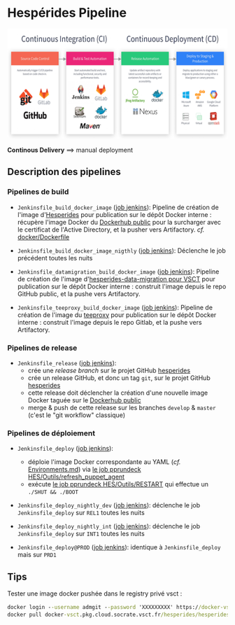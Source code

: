 # Hespérides Pipeline

![alt text](CICD-resource.png)

**Continous Delivery** ==> manual deployment

## Description des pipelines

### Pipelines de build

- `Jenkinsfile_build_docker_image` ([job jenkins](https://master.jenkins.cloud.socrate.vsct.fr/job/A_HESPERIDES/job/continuous-delivery/job/build_docker_image/)):
Pipeline de création de l'image d'[Hesperides](https://github.com/voyages-sncf-technologies/hesperides) pour publication sur le dépôt Docker interne :
récupère l'image Docker du [Dockerhub public](https://hub.docker.com/r/hesperides/hesperides/) pour la surcharger avec le certificat de l'Active Directory, et la pusher vers Artifactory.
_cf._ [docker/Dockerfile](docker/Dockerfile)

- `Jenkinsfile_build_docker_image_nigthly` ([job jenkins](https://master.jenkins.cloud.socrate.vsct.fr/job/A_HESPERIDES/job/continuous-delivery/job/build_docker_image_nigthly/)):
Déclenche le job précédent toutes les nuits

- `Jenkinsfile_datamigration_build_docker_image` ([job jenkins](https://master.jenkins.cloud.socrate.vsct.fr/job/A_HESPERIDES/job/data-migration/job/build_docker_image/)):
Pipeline de création de l'image d'[hesperides-data-migration pour VSCT](https://github.com/voyages-sncf-technologies/hesperides-data-migration) pour publication sur le dépôt Docker interne :
construit l'image depuis le repo GitHub public, et la pushe vers Artifactory.

- `Jenkinsfile_teeproxy_build_docker_image` ([job jenkins](https://master.jenkins.cloud.socrate.vsct.fr/job/A_HESPERIDES/job/teeproxy/job/build_docker_image/)):
Pipeline de création de l'image du [teeproxy](https://gitlab.socrate.vsct.fr/hesperides/teeproxy) pour publication sur le dépôt Docker interne :
construit l'image depuis le repo Gitlab, et la pushe vers Artifactory.

### Pipelines de release

- `Jenkinsfile_release` ([job jenkins](https://master.jenkins.cloud.socrate.vsct.fr/job/A_HESPERIDES/job/continuous-delivery/job/release/)):
  * crée une _release branch_ sur le projet GitHub [hesperides](https://github.com/voyages-sncf-technologies/hesperides)
  * crée un release GitHub, et donc un tag `git`, sur le projet GitHub [hesperides](https://github.com/voyages-sncf-technologies/hesperides)
  * cette release doit déclencher la création d'une nouvelle image Docker taguée sur le [Dockerhub public](https://hub.docker.com/r/hesperides/hesperides/)
  * merge & push de cette release sur les branches `develop` & `master` (c'est le "git workflow" classique)

### Pipelines de déploiement

- `Jenkinsfile_deploy` ([job jenkins](https://master.jenkins.cloud.socrate.vsct.fr/job/A_HESPERIDES/job/continuous-delivery/job/deploy/)):
  * déploie l'image Docker correspondante au YAML (_cf._ [Environments.md](Environments.md)) via [le job pprundeck HES/Outils/refresh_puppet_agent](https://pprundeck.socrate.vsct.fr/rundeck/project/HES/job/show/03662b77-5169-4828-96e8-8ba855d6c441)
  * exécute [le job pprundeck HES/Outils/RESTART](https://pprundeck.socrate.vsct.fr/rundeck/project/HES/job/show/c9f92ce5-2d20-4a57-9cb8-8e88aae5412f) qui effectue un `./SHUT && ./BOOT`

- `Jenkinsfile_deploy_nightly_dev` ([job jenkins](https://master.jenkins.cloud.socrate.vsct.fr/job/A_HESPERIDES/job/continuous-delivery/job/deploy_nightly_dev/)):
déclenche le job `Jenkinsfile_deploy` sur `REL1` toutes les nuits

- `Jenkinsfile_deploy_nightly_int` ([job jenkins](https://master.jenkins.cloud.socrate.vsct.fr/job/A_HESPERIDES/job/continuous-delivery/job/deploy_nightly_int/)):
déclenche le job `Jenkinsfile_deploy` sur `INT1` toutes les nuits

- `Jenkinsfile_deploy@PROD` ([job jenkins](https://master.jenkins.cloud.socrate.vsct.fr/job/A_HESPERIDES@PROD/job/deploy/)):
identique à `Jenkinsfile_deploy` mais sur `PRD1`

## Tips

Tester une image docker pushée dans le registry privé vsct :
```cmd
docker login --username admgit --password 'XXXXXXXXX' https://docker-vsct.pkg.cloud.socrate.vsct.fr 
docker pull docker-vsct.pkg.cloud.socrate.vsct.fr/hesperides/hesperides:develop 
```
